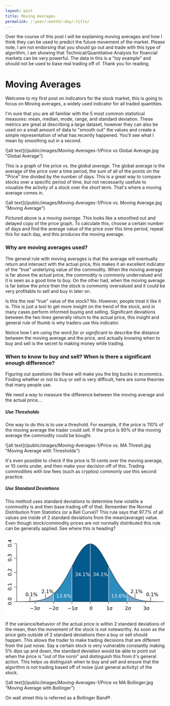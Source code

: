```yaml
---
layout: post
title: Moving Averages
permalink: /:year/:month/:day/:title/
---
```


Over the course of this post I will be explaining moving averages and how I think they can be used to predict the future movement
of the market. Please note, I am not endorsing that you should go out and trade with this type of algorithm, I am showing that
Technical/Quantitative Analysis for financial markets can be very powerful. The data in this is a "toy example" and should not be used to base real trading off of. Thank you for reading.

# Moving Averages
Welcome to my first post on indicators for the stock market, this is going to focus on Moving averages, a widely used indicator for all traded quantities.

I'm sure that you are all familiar with the 5 most common statistical measures: mean, median, mode, range, and standard deviation. These metrics are great at describing a large dataset, however they can also be used on a small amount of data to "smooth out" the values and create a simple representation of what has recently happened. You'll see what I mean by smoothing out in a second.

![alt text](/public/images/Moving-Averages-1/Price vs Global Average.jpg "Global Average")


This is a graph of the price vs. the *global average*. The global average is the average of the price over a time period, the sum of all of the points on the "Price" line divided by the number of days. This is a great way to compare stocks over a specific
period of time, but not necessarily usefule to visualize the activity of a stock over the short term. That's where a moving
average comes in.

![alt text](/public/images/Moving-Averages-1/Price vs. Moving Average.jpg "Moving Average")


Pictured above is a *moving average*. This looks like a smoothed out and delayed copy of the price graph. To calculate this, choose a certain number of days and find the average value of the price over this time period, repeat this for each day, and this
produces the moving average.

### Why are moving averages used?

The general rule with moving averages is that the average will eventually return and intersect with the actual price, this makes
it an excellent indicator of the "true" underlying value of the commodity. When the moving average is far above the actual price,
the commodity is commonly undervalued and it is seen as a good time to buy. On the other had, when the moving average is far below
the price then the stock is commonly overvalued and it could be very profitable to sell and buy in later on.

Is this the real "true" value of the stock? No. However, people treat it like it is. This is just a tool to get more insight on
the trend of the stock, and in many cases perform informed buying and selling. Significant deviations between the two lines
generally return to the actual price, this insight and general rule of thumb is why traders use this indicator.

Notice how I am using the word *far* or *significant* to describe the distance between the moving average and the price, and
actually knowing when to buy and sell is the secret to making money while trading.

### When to know to buy and sell? When is there a significant enough difference?

Figuring out questions like these will make you the big bucks in economics. Finding whether or not to buy or sell is very
difficult, here are some theories that many people use.

We need a way to measure the difference between the moving average and the actual price...

##### Use Thresholds

One way to do this is to use a threshold. For example, if the price is 110% of the moving average the trader could sell. If the price is 90% of the moving average the commodity could be bought.

![alt text](/public/images/Moving-Averages-1/Price vs. MA Thresh.jpg "Moving Average with Thresholds")


It's even possible to check if the price is 10 cents over the moving average, or 10 cents under, and then make your decision off of this. Trading commodities with low fees (such as cryptos) commonly use this second practice.

##### Use Standard Deviations

This method uses standard deviations to determine how volatile a commodity is and then base trading off of that. Remember the
Normal Distribution from Statistics (or a Bell Curve)? This rule says that 97.7% of all values are inside of 2 standard
deviations from the mean(average) value. Even though stock/commodity prices are not normally distributed this rule can be
generally applied. See where this is heading?

![alt text](/public/images/Moving-Averages-1/Standard_deviation_diagram.png "Normal Distribution")

If the variance/behavior of the actual price is within 2 standard deviations of the mean, then the movement of the stock is not
noteworthy. As soon as the price gets outside of 2 standard deviations then a buy or sell should happen. This allows the trader
to make trading decisions that are different from the just noise. Say a certain stock is very vulnerable constantly making 5%
dips up and down, the standard deviation would be able to point out when the price is "out of the norm" and distinguish this from
it's general action. This helps us distinguish when to buy and sell and ensure that the algorithm is not trading based off of
noise (just general activity) of the stock.

![alt text](/public/images/Moving-Averages-1/Price vs MA Bollinger.jpg "Moving Average with Bollinger")


On wall street this is referred as a Bollinger Band®.
